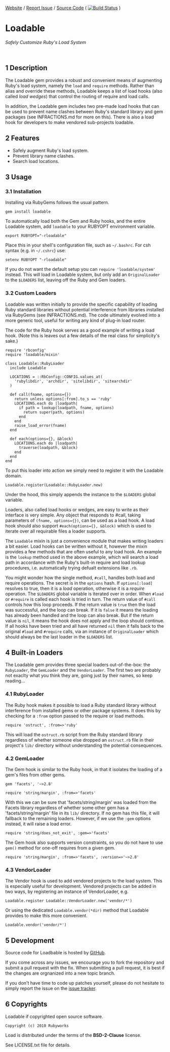 [Website](http://github.com/rubyworks/loadable) /
[Report Issue](http://github.com/rubyworks/loadable/issues) /
[Source Code](http://github.com/rubyworks/loadable)
( [![Build Status](https://secure.travis-ci.org/rubyworks/loadable.png)](http://travis-ci.org/rubyworks/loadable) )

# Loadable

*Safely Customize Ruby's Load System*

<br/>

## 1 Description

The Loadable gem provides a robust and convenient means of augmenting
Ruby's load system, namely the `load` and `require` methods. Rather than
alias and override these methods, Loadable keeps a list of load hooks
(also called *load wedges*) that control the routing of require and load calls.

In addition, the Loadable gem includes two pre-made load hooks that can be
used to prevent name clashes between Ruby's standard library and gem packages
(see INFRACTIONS.md for more on this). There is also a load hook for
developers to make vendored sub-projects loadable.


## 2 Features

* Safely augment Ruby's load system.
* Prevent library name clashes.
* Search load locations.


## 3 Usage

### 3.1 Installation

Installing via RubyGems follows the usual pattern.

    gem install loadable

To automatically load both the Gem and Ruby hooks, and the entire Loadable
system, add `loadable` to your RUBYOPT environment variable.

    export RUBYOPT="-rloadable"

Place this in your shell's configuration file, such as `~/.bashrc`. For csh 
syntax (e.g. in `~/.cshrc`) use:

    setenv RUBYOPT "-rloadable"

If you do not want the default setup you can `require 'loadable/system'` instead.
This will load in Loadable system, but only add an `OriginalLoader` to the
`$LOADERS` list, leaving off the Ruby and Gem loaders.

### 3.2 Custom Loaders

Loadable was written initially to provide the specific capability of loading
Ruby standard libraries without potential interference from libraries
installed via RubyGems (see INFRACTIONS.md). The code ultimately evolved
into a more generic tool, useful for writing any kind of plug-in load
router. 

The code for the Ruby hook serves as a good example of writing a load hook.
(Note this is leaves out a few details of the real class for simplicity's sake.)

    require 'rbconfig'
    require 'loadable/mixin'

    class Loadable::RubyLoader
      include Loadable

      LOCATIONS = ::RbConfig::CONFIG.values_at(
        'rubylibdir', 'archdir', 'sitelibdir', 'sitearchdir'
      )

      def call(fname, options={})
        return unless options[:from].to_s == 'ruby'
        LOCATIONS.each do |loadpath|
          if path = lookup(loadpath, fname, options)
            return super(path, options)
          end
        end
        raise_load_error(fname)
      end

      def each(options={}, &block)
        LOCATIONS.each do |loadpath|
          traverse(loadpath, &block)
        end
      end
    end

To put this loader into action we simply need to register it with the Loadable 
domain.

    Loadable.register(Loadable::RubyLoader.new)

Under the hood, this simply appends the instance to the `$LOADERS` global variable.

Loaders, also called load hooks or wedges, are easy to write as their interface
is very simple. Any object that responds to #call, taking parameters of 
<code>(fname, options={})</code>, can be used as a load hook. A load hook
should also support `#each(options={}, &block)` which is used to iterate over
all requirable files a loader supports.

The `Loadable` mixin is just a convenience module that makes writing loaders
a bit easier. Load hooks can be written without it, however the mixin
provides a few methods that are often useful to any load hook. An example is
the `lookup` method used in the above example, which will search a
load path in accordance with the Ruby's built-in require and load lookup
procedures, i.e. automatically trying defualt extensions like `.rb`.

You might wonder how the single method, `#call`, handles both load and require
operations. The secret is in the `options` hash. If <code>options[:load]</code>
resolves to true, then it is a *load* operation, otherwise it is a *require*
operation. The `$LOADERS` global variable is iterated over in order.
When `#load` or `#require` is called each hook is tried in turn. The return
value of `#call` controls how this loop proceeds. If the return value is `true`
then the load was successful, and the loop can break. If it is `false` it means
the loading has already been handled and the loop can also break. But if the
return value is `nil`, it means the hook does not apply and the loop should
continue. If all hooks have been tried and all have returned `nil` then it
falls back to the original `#load` and `#require` calls, via an instance of
`OriginalLoader` which should always be the last loader in the `$LOADERS` list.


## 4 Built-in Loaders

The Loadable gem provides three special loaders out-of-the-box: the `RubyLoader`,
the `GemLoader` and the `VendorLoader`. The first two are probably not exaclty
what you think they are, going just by their names, so keep reading...

### 4.1 RubyLoader

The Ruby hook makes it possible to load a Ruby standard library without
interference from installed gems or other package systems. It does this by 
checking for a `:from` option passed to the require or load methods.

    require 'ostruct', :from=>'ruby'

This will load the `ostruct.rb` script from the Ruby standard library regardless
of whether someone else dropped an `ostruct.rb` file in their project's `lib/`
directory without understanding the potential consequences.

### 4.2 GemLoader

The Gem hook is similar to the Ruby hook, in that it isolates the loading
of a gem's files from other gems.

    gem 'facets', '~>2.8'

    require 'string/margin', :from=>'facets'

With this we can be sure that 'facets/string/margin' was loaded from the Facets
library regardless of whether some other gem has a 'facets/string/margin' file
in its `lib/` directory. If no gem has this file, it will fallback to the 
remaining loaders. However, if we use the `:gem` options instead, it will 
raise a load error.

    require 'string/does_not_exit', :gem=>'facets'

The Gem hook also supports version constraints, so you do not have to use 
`gem()` method for one-off requires from a given gem.

    require 'string/margin', :from=>'facets', :version=>'~>2.8'

### 4.3 VendorLoader

The Vendor hook is used to add vendored projects to the load system.
This is especially useful for development. Vendored projects can be added
in two ways, by registering an instance of VendorLoader, e.g.

    Loadable.register Loadable::VendorLoader.new('vendor/*')

Or using the dedicated `Loadable.vendor(*dir)` method that Loadable provides
to make this more convenient.

    Loadable.vendor('vendor/*')


## 5 Development

Source code for Loadbable is hosted by [GitHub](http://github.com/rubyworks/loadable).

If you come across any issues, we encourage you to fork the repository and 
submit a pull request with the fix. When submitting a pull request, it is best
if the changes are orgnanized into a new topic branch.

If you don't have time to code up patches yourself, please do not hesitate to
simply report the issue on the [issue tracker](http://github.com/rubyworks/loadable/issues).


## 6 Copyrights

Loadable if copyrighted open source software.

    Copyright (c) 2010 Rubyworks

Load is distributed under the terms of the **BSD-2-Clause** license.

See LICENSE.txt file for details.
